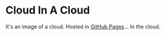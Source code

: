 # Cloud In A Cloud

It's an image of a cloud. Hosted in [GitHub Pages](https://benjilewis.dev/Cloud-In-A-Cloud)... In the cloud. 